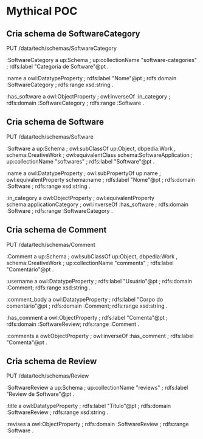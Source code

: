 Mythical POC
============

Cria schema de SoftwareCategory
-------------------------------

PUT /data/tech/schemas/SoftwareCategory

:SoftwareCategory a up:Schema ;
                  up:collectionName "software-categories" ;
                  rdfs:label "Categoria de Software"@pt .

:name a owl:DatatypeProperty ;
      rdfs:label "Nome"@pt ;
      rdfs:domain :SoftwareCategory ;
      rdfs:range xsd:string .

:has_software a  owl:ObjectProperty ;
              owl:inverseOf :in_category ;
              rdfs:domain :SoftwareCategory ;
              rdfs:range :Software .
              
Cria schema de Software
-----------------------

PUT /data/tech/schemas/Software

:Software a up:Schema ;
          owl:subClassOf up:Object,
                         dbpedia:Work ,
                         schema:CreativeWork ;
          owl:equivalentClass schema:SoftwareApplication ;
          up:collectionName "softwares" ;
          rdfs:label "Software"@pt .

:name a owl:DatatypeProperty ;
      owl:subPropertyOf up:name ;
      owl:equivalentProperty schema:name ;
      rdfs:label "Nome"@pt ;
      rdfs:domain :Software ;
      rdfs:range xsd:string .

:in_category a  owl:ObjectProperty ;
             owl:equivalentProperty schema:applicationCategory ;
             owl:inverseOf :has_software ;
             rdfs:domain :Software ;
             rdfs:range :SoftwareCategory .

Cria schema de Comment
----------------------

PUT /data/tech/schemas/Comment

:Comment a up:Schema ;
          owl:subClassOf up:Object,
                         dbpedia:Work ,
                         schema:CreativeWork ;
         up:collectionName "comments" ;
         rdfs:label "Comentário"@pt .

:username a owl:DatatypeProperty ;
          rdfs:label "Usuário"@pt ;
          rdfs:domain :Comment;
          rdfs:range xsd:string .

:comment_body a owl:DatatypeProperty ;
              rdfs:label "Corpo do comentário"@pt ;
              rdfs:domain :Comment;
              rdfs:range xsd:string .

:has_comment a owl:ObjectProperty ;
             rdfs:label "Comenta"@pt ;
             rdfs:domain :SoftwareReview;
             rdfs:range :Comment .

:comments a owl:ObjectProperty ;
          owl:inverseOf :has_comment ;
          rdfs:label "Comenta"@pt .
          
Cria schema de Review
---------------------

PUT /data/tech/schemas/Review

:SoftwareReview a up:Schema ;
                up:collectionName "reviews" ;
                rdfs:label "Review de Software"@pt .

:title a owl:DatatypeProperty ;
      rdfs:label "Título"@pt ;
      rdfs:domain :SoftwareReview ;
      rdfs:range xsd:string .

:revises a  owl:ObjectProperty ;
         rdfs:domain :SoftwareReview ;
         rdfs:range :Software .
